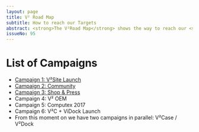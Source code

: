 ```yaml
---
layout: page
title: V² Road Map
subtitle: How to reach our Targets
abstract: <strong>The V²Road Map</strong> shows the way to reach our <strong>V² True North</strong> via consecutive <strong>Campaigns</strong>. A campaign is a group of <strong>Milestones</strong> and lasts about 3 months while focusing all our efforts.
issueNo: 95
---
```





# List of Campaigns
- [Campaign 1: V²Site Launch](http://v-squared.github.io/v2-Plan/roadMap/campaign01/)
- [Campaign 2: Community](http://v-squared.github.io/v2-Plan/roadMap/campaign02/)
- [Campaign 3: Shop & Press](http://v-squared.github.io/v2-Plan/roadMap/campaign02/)
- Campaign 4: V² OEM
- Campaign 5: Computex 2017
- Campaign 6: V²C + ViDock Launch
- From this moment on we have two campaigns in parallel: V²Case / V²Dock

